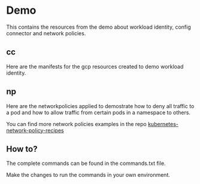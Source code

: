 # Demo
 
This contains the resources from the demo about workload identity,
config connector and network policies.

## cc
Here are the manifests for the gcp resources created to demo workload
identity.

## np
Here are the networkpolicies applied to demostrate how to deny all traffic
to a pod and how to allow traffic from certain pods in a namespace to
others.

You can find more network policies examples in the repo 
[kubernetes-network-policy-recipes](https://github.com/ahmetb/kubernetes-network-policy-recipes)

## How to?
The complete commands can be found in the commands.txt file.

Make the changes to run the commands in your own environment.
